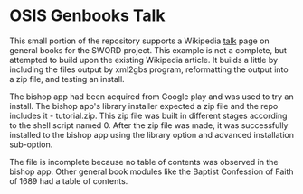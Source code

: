 # OSIS Genbooks Talk


This small portion of the repository supports a Wikipedia [talk](https://wiki.crosswire.org/Talk:OSIS_Genbooks) page on general books for the SWORD project. This example is not a complete, but attempted to build upon the existing Wikipedia article. It builds a little by including the files output by xml2gbs program, reformatting the output into a zip file, and testing an install.

The bishop app had been acquired from Google play and was used to try an install. The bishop app's library installer expected a zip file and the repo includes it - tutorial.zip. This zip file was built in different stages according to the shell script named 0. After the zip file was made, it was successfully installed to the bishop app using the library option and advanced installation sub-option.

The file is incomplete because no table of contents was observed in the bishop app. Other general book modules like the Baptist Confession of Faith of 1689 had a table of contents.
